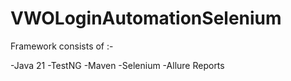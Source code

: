 # VWOLoginAutomationSelenium
 Framework consists of :-

  -Java 21
  -TestNG
  -Maven
  -Selenium
  -Allure Reports
